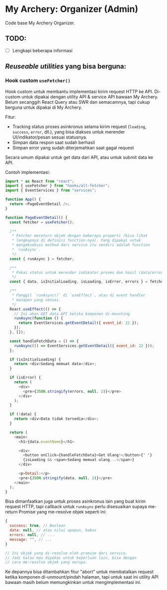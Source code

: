 # My Archery: Organizer (Admin)

Code base My Archery Organizer.

## TODO:

- [ ] Lengkapi beberapa informasi

## _Reuseable utilities_ yang bisa berguna:

### Hook custom `useFetcher()`

Hook custom untuk membantu implementasi kirim request HTTP ke API. Di-custom untuk dipakai dengan utility API & service API bawaan My Archery. Belum secanggih React Query atau SWR dan semacamnya, tapi cukup berguna untuk dipakai di My Archery.

Fitur:

- Tracking status proses asinkronus selama kirim request (`loading`, `success`, `error`, dll.), yang bisa diakses untuk merender UI/indikator/pesan sesuai statusnya.
- Simpan data respon saat sudah berhasil
- Simpan error yang sudah diterjemahkan saat gagal request

Secara umum dipakai untuk get data dari API, atau untuk submit data ke API.

Contoh implementasi:

```javascript
import * as React from "react";
import { useFetcher } from "hooks/alt-fetcher";
import { EventServices } from "services";

function App() {
  return <PageEventDetail />;
}

function PageEventDetail() {
  const fetcher = useFetcher();

  /**
   * Fetcher mereturn objek dengan beberapa properti (bisa lihat
   * lengkapnya di definisi function-nya). Yang dipakai untuk
   * mengeksekusi method dari service itu sendiri adalah function
   * `runAsync`.
   */
  const { runAsync } = fetcher;

  /**
   * Pakai status untuk merender indikator proses dan hasil (data/error)
   */
  const { data, isInitialLoading, isLoading, isError, errors } = fetcher;

  /**
   * Panggil `runAsync()` di `useEffect`, atau di event handler
   * manapun yang sesuai.
   */
  React.useEffect(() => {
    // Ini akan GET data API ketika komponen di-mounting
    runAsync(function () {
      return EventServices.getEventDetail({ event_id: 22 });
    });
  }, []);

  const handleFetchData = () => {
    runAsync(() => EventServices.getEventDetail({ event_id: 22 }));
  };

  if (isInitialLoading) {
    return <div>Sedang memuat data</div>;
  }

  if (isError) {
    return (
      <div>
        <pre>{JSON.stringify(errors, null, 2)}</pre>
      </div>
    );
  }

  if (!data) {
    return <div>Data tidak tersedia</div>;
  }

  return (
    <main>
      <h1>{data.eventName}</h1>

      <div>
        <button onClick={handleFetchData}>Get Ulang!</button>{" "}
        {isLoading && <span>Sedang memuat ulang...</span>}
      </div>

      <p>Detail:</p>
      <pre>{JSON.stringify(data, null, 2)}</pre>
    </main>
  );
}
```

Bisa dimanfaatkan juga untuk proses asinkronus lain yang buat kirim request HTTP, tapi callback untuk `runAsync` perlu disesuaikan supaya me-return Promise yang me-resolve objek seperti ini:

```javascript
{
  success: true, // Boolean
  data: null, // atau nilai apapun, bebas
  errors: null, // ...
  message: "", // ...
}

// Ini objek yang di-resolve oleh promise dari service.
// Jadi kalau mau dipakai untuk keperluan lain, bisa dengan
// cara me-resolve objek yang serupa.
```

Ke depannya bisa ditambahkan fitur "abort" untuk membatalkan request ketika komponen di-unmount/pindah halaman, tapi untuk saat ini utility API bawaan masih belum memungkinkan untuk mengimplementasi ini.
